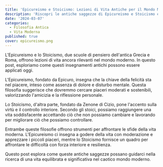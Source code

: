 ```yaml
---
title: 'Epicureismo e Stoicismo: Lezioni di Vita Antiche per il Mondo Moderno'
description: 'Riscopri le antiche saggezze di Epicureismo e Stoicismo e il loro impatto duraturo sulla vita moderna.'
date: '2024-03-07'
categories:
  - Filosofia Antica
  - Vita Moderna
published: true
cover: epicureismo.png
---
```


L'Epicureismo e lo Stoicismo, due scuole di pensiero dell'antica Grecia e Roma, offrono lezioni di vita ancora rilevanti nel mondo moderno. In questo post, esploriamo come questi insegnamenti antichi possono essere applicati oggi.

L'Epicureismo, fondato da Epicuro, insegna che la chiave della felicità sta nel piacere, inteso come assenza di dolore e disturbo mentale. Questa filosofia suggerisce che dovremmo cercare piaceri moderati e sostenibili, valorizzando l'amicizia e la riflessione personale.

Lo Stoicismo, d'altra parte, fondato da Zenone di Cizio, pone l'accento sulla virtù e il controllo interiore. Secondo gli stoici, possiamo raggiungere una vita soddisfacente accettando ciò che non possiamo cambiare e lavorando per migliorare ciò che possiamo controllare.

Entrambe queste filosofie offrono strumenti per affrontare le sfide della vita moderna. L'Epicureismo ci insegna a godere della vita con moderazione e apprezzare i piccoli piaceri, mentre lo Stoicismo fornisce un quadro per affrontare le difficoltà con forza interiore e resilienza.

Questo post esplora come queste antiche saggezze possano guidarci nella ricerca di una vita equilibrata e significativa nel caotico mondo moderno.
